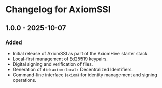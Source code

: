 # Changelog for AxiomSSI

## 1.0.0 - 2025-10-07

### Added

*   Initial release of AxiomSSI as part of the AxiomHive starter stack.
*   Local-first management of Ed25519 keypairs.
*   Digital signing and verification of files.
*   Generation of `did:axiom:local:` Decentralized Identifiers.
*   Command-line interface (`axiom`) for identity management and signing operations.

